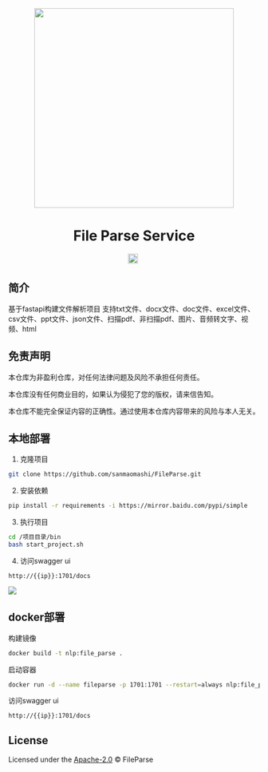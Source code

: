 <div align="center">
  <a href="https://github.com/sanmaomashi/FileParse">
    <img src="https://raw.githubusercontent.com/sanmaomashi/FileParse/main/img/1.jpg" height="400">
  </a>
  <h1>File Parse Service</h1>
  <img src="https://img.shields.io/github/repo-size/sanmaomashi/FileParse.svg?label=Repo%20size&style=flat-square" height="20">
  <img src="https://img.shields.io/badge/License-Apache%202.0-purple" data-origin="https://img.shields.io/badge/License-Apache%202.0-blue" alt="">
</div>




## 简介

基于fastapi构建文件解析项目 支持txt文件、docx文件、doc文件、excel文件、csv文件、ppt文件、json文件、扫描pdf、非扫描pdf、图片、音频转文字、视频、html



## 免责声明

本仓库为非盈利仓库，对任何法律问题及风险不承担任何责任。

本仓库没有任何商业目的，如果认为侵犯了您的版权，请来信告知。

本仓库不能完全保证内容的正确性。通过使用本仓库内容带来的风险与本人无关。



## 本地部署

1. 克隆项目

```bash
git clone https://github.com/sanmaomashi/FileParse.git
```

2. 安装依赖

```bash
pip install -r requirements -i https://mirror.baidu.com/pypi/simple
```

3. 执行项目

```bash
cd /项目目录/bin
bash start_project.sh
```

4. 访问swagger ui

```http
http://{{ip}}:1701/docs
```

![](https://raw.githubusercontent.com/sanmaomashi/FileParse/main/img/2.png)

## docker部署

构建镜像

```bash
docker build -t nlp:file_parse .
```

启动容器

```bash
docker run -d --name fileparse -p 1701:1701 --restart=always nlp:file_parse
```

访问swagger ui

```http
http://{{ip}}:1701/docs
```



## License

Licensed under the [Apache-2.0](http://choosealicense.com/licenses/apache/) © FileParse

